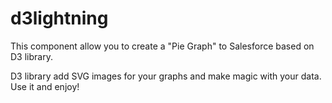 # d3lightning

This component allow you to create a "Pie Graph" to Salesforce based on D3 library.

D3 library add SVG images for your graphs and make magic with your data. Use it and enjoy!
